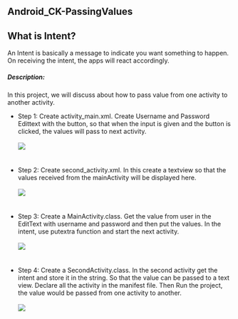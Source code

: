 <article class="markdown-body entry-content" itemprop="text">
<h1><a id="Android_CK-PassingValues" class="anchor" href="#Android_CK-PassingValues" aria-hidden="true"></a>Android_CK-PassingValues</h1>
<h2>What is Intent?</h2>

<p>An Intent is basically a message to indicate you want something to happen. On receiving the intent, the apps will react accordingly.</p>

<h5>Description:</h5>

<p>In this project,  we will discuss  about  how to pass value from one activity to another activity.</p>

<ul>
<li>Step 1: Create activity_main.xml. Create Username and Password Edittext with the button, so that when the input is given and the button is clicked, the values will pass to next activity.
<br><br>
<img src="http://armorappz.com/github/passing-valu-img1.png">
</li>
<br><br>
<li>Step 2: Create second_activity.xml. In this create a textview so that the values received from the mainActivity will be displayed here.
<br><br>
<img src="http://armorappz.com/github/passing-valu-img2.png">
</li>
<br><br>
<li>Step 3: Create a MainActivity.class. Get the value from user in the EditText with username and password and then put the values. In the intent, use putextra function and start the next activity.
<br><br>
<img src="http://armorappz.com/github/passing-valu-img3.png">
</li>
<br><br>
<li>Step 4: Create a SecondActivity.class. In the second activity get the intent and store it in the string. So that the value can be passed to a text view. Declare all the activity in the manifest file. Then Run the project, the value would be passed from one activity to another.
<br><br>
<img src="http://armorappz.com/github/passing-valu-img4.png">
</li>


</ul>





</article>
